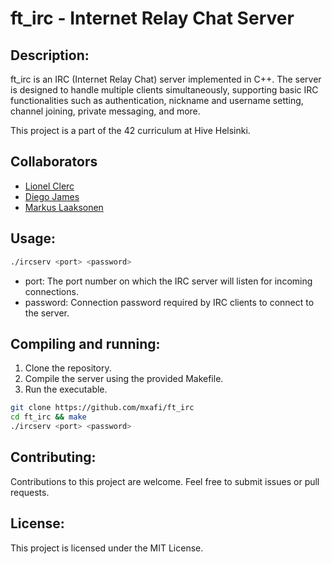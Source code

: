 # ft_irc - Internet Relay Chat Server

## Description:

ft_irc is an IRC (Internet Relay Chat) server implemented in C++. The server is designed to handle multiple clients simultaneously, supporting basic IRC functionalities such as authentication, nickname and username setting, channel joining, private messaging, and more.

This project is a part of the 42 curriculum at Hive Helsinki.

## Collaborators

- [Lionel Clerc](https://github.com/liocle)
- [Diego James](https://github.com/djames9)
- [Markus Laaksonen](https://github.com/mxafi)

## Usage:

```bash
./ircserv <port> <password>
```

- port: The port number on which the IRC server will listen for incoming connections.
- password: Connection password required by IRC clients to connect to the server.

## Compiling and running:

1. Clone the repository.
2. Compile the server using the provided Makefile.
3. Run the executable.

```bash
git clone https://github.com/mxafi/ft_irc
cd ft_irc && make
./ircserv <port> <password>
```

## Contributing:

Contributions to this project are welcome. Feel free to submit issues or pull requests.

## License:

This project is licensed under the MIT License.
